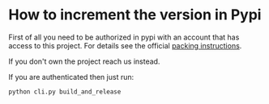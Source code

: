 # How to increment the version in Pypi

First of all you need to be authorized in pypi with an account that has access to this project.
For details see the official [packing instructions](https://packaging.python.org/en/latest/tutorials/packaging-projects/).

If you don't own the project reach us instead.

If you are authenticated then just run:

```sh 
python cli.py build_and_release
```
